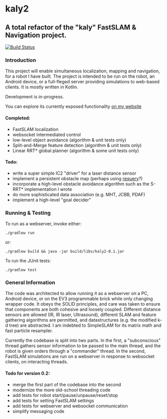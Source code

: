 # kaly2
## A total refactor of the "kaly" FastSLAM &amp; Navigation project.
[![Build Status](https://travis-ci.org/jatjat/kaly2.svg?branch=master)](https://travis-ci.org/jatjat/kaly2)

### Introduction
This project will enable simultaneous localization, mapping and navigation, for a robot I have built. The project is intended to be run on the robot, an Android device, or a full-fleged server providing simulations to web-based clients. It is mostly written in Kotlin.

Development is in-progress.

You can explore its currently exposed functionality [on my website](http://www.joelathiessen.ca)

#### Completed:
- FastSLAM localization
- websocket intermediated control
- low-level object avoidance (algorithm & unit tests only)
- Split-and-Merge feature detection (algorithm & unit tests only)
- Linear RRT\* global planner (algorithm & some unit tests only)

#### Todo:
  - write a super simple IC2 "driver" for a laser distance sensor
  - implement a persistent obstacle map (perhaps using [requery](https://github.com/requery/requery)?)
  - incorporate a high-level obstacle avoidance algorithm such as the S-RRT\* implementation I wrote
  - do more sophisticated data association (e.g. MHT, JCBB, PDAF)
  - implement a high-level "goal decider"

### Running & Testing
To run as a webserver, invoke either:
```
./gradlew run
```
or:
```
./gradlew build && java -jar build/libs/kaly2-0.1.jar
```

To run the JUnit tests:
```
./gradlew test
```

### General Information
The code was architected to allow running it as a webserver on a PC, Android device, or on the EV3 programmable brick while only changing wrapper code.
It obeys the SOLID principles, and care was taken to ensure that components are both cohesive and loosely coupled. Different distance sensors are allowed (IR, IR laser, Ultrasound), different SLAM and feature gathering algorithms are permitted, and datastructures (e.g. the modified k-d tree) are abstracted. I am indebted to SimpleSLAM for its matrix math and fast particle resampler.

Currently the codebase is split into two parts. In the first, a "subconscious" thread gathers sensor information to be passed to the main thread, and the robot is given orders through a "commander" thread. In the second, FastSLAM simulations are run on a webserver in response to websocket clients, on interacting threads.

#### Todo for version 0.2:
  - merge the first part of the codebase into the second
  - modernize the more old-school threading code
  - add tests for robot start/pause/unpause/reset/stop
  - add tests for setting FastSLAM settings
  - add tests for webserver and websocket communication
  - simplify messaging code
